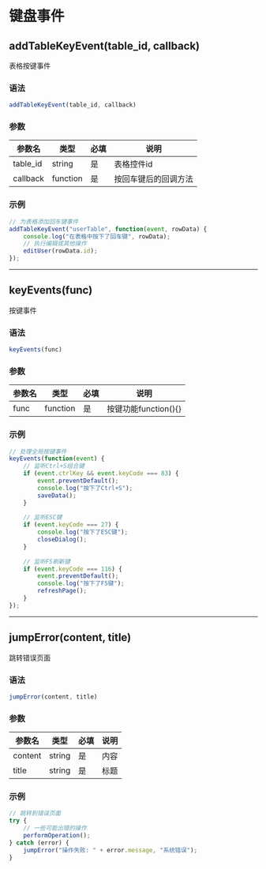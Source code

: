# 键盘事件

## addTableKeyEvent(table_id, callback)

表格按键事件

### 语法
```javascript
addTableKeyEvent(table_id, callback)
```

### 参数
| 参数名   | 类型     | 必填 | 说明               |
| -------- | -------- | ---- | ------------------ |
| table_id | string   | 是   | 表格控件id         |
| callback | function | 是   | 按回车键后的回调方法 |

### 示例
```javascript
// 为表格添加回车键事件
addTableKeyEvent("userTable", function(event, rowData) {
    console.log("在表格中按下了回车键", rowData);
    // 执行编辑或其他操作
    editUser(rowData.id);
});
```

---

## keyEvents(func)

按键事件

### 语法
```javascript
keyEvents(func)
```

### 参数
| 参数名 | 类型     | 必填 | 说明             |
| ------ | -------- | ---- | ---------------- |
| func   | function | 是   | 按键功能function(){} |

### 示例
```javascript
// 处理全局按键事件
keyEvents(function(event) {
    // 监听Ctrl+S组合键
    if (event.ctrlKey && event.keyCode === 83) {
        event.preventDefault();
        console.log("按下了Ctrl+S");
        saveData();
    }
    
    // 监听ESC键
    if (event.keyCode === 27) {
        console.log("按下了ESC键");
        closeDialog();
    }
    
    // 监听F5刷新键
    if (event.keyCode === 116) {
        event.preventDefault();
        console.log("按下了F5键");
        refreshPage();
    }
});
```

---

## jumpError(content, title)

跳转错误页面

### 语法
```javascript
jumpError(content, title)
```

### 参数
| 参数名  | 类型   | 必填 | 说明   |
| ------- | ------ | ---- | ------ |
| content | string | 是   | 内容   |
| title   | string | 是   | 标题   |

### 示例
```javascript
// 跳转到错误页面
try {
    // 一些可能出错的操作
    performOperation();
} catch (error) {
    jumpError("操作失败: " + error.message, "系统错误");
}
```